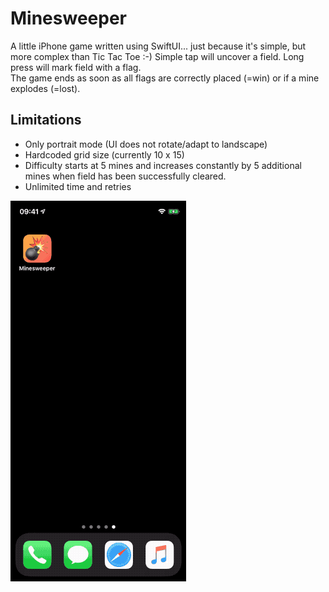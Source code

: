 #  Minesweeper

A little iPhone game written using SwiftUI... just because it's simple, but more complex than Tic Tac Toe :-)
Simple tap will uncover a field. Long press will mark field with a flag.  
The game ends as soon as all flags are correctly placed (=win) or if a mine explodes (=lost). 

## Limitations

- Only portrait mode (UI does not rotate/adapt to landscape)
- Hardcoded grid size (currently 10 x 15)
- Difficulty starts at 5 mines and increases constantly by 5 additional mines when field has been successfully cleared.
- Unlimited time and retries

![Gameplay](Screencapture/iPhone-Gameplay.gif)
